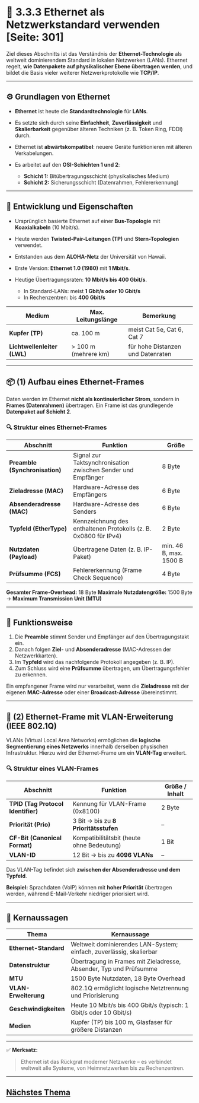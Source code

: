 # 🔗 3.3.3 Ethernet als Netzwerkstandard verwenden [Seite: 301]

Ziel dieses Abschnitts ist das Verständnis der **Ethernet-Technologie** als weltweit dominierendem Standard in lokalen Netzwerken (LANs). Ethernet regelt, **wie Datenpakete auf physikalischer Ebene übertragen werden**, und bildet die Basis vieler weiterer Netzwerkprotokolle wie **TCP/IP**.

---

## ⚙️ Grundlagen von Ethernet

* **Ethernet** ist heute die **Standardtechnologie** für **LANs**.
* Es setzte sich durch seine **Einfachheit**, **Zuverlässigkeit** und **Skalierbarkeit** gegenüber älteren Techniken (z. B. Token Ring, FDDI) durch.
* Ethernet ist **abwärtskompatibel**: neuere Geräte funktionieren mit älteren Verkabelungen.
* Es arbeitet auf den **OSI-Schichten 1 und 2**:

  * **Schicht 1:** Bitübertragungsschicht (physikalisches Medium)
  * **Schicht 2:** Sicherungsschicht (Datenrahmen, Fehlererkennung)

---

## 🧩 Entwicklung und Eigenschaften

* Ursprünglich basierte Ethernet auf einer **Bus-Topologie** mit **Koaxialkabeln** (10 Mbit/s).
* Heute werden **Twisted-Pair-Leitungen (TP)** und **Stern-Topologien** verwendet.
* Entstanden aus dem **ALOHA-Netz** der Universität von Hawaii.
* Erste Version: **Ethernet 1.0 (1980)** mit **1 Mbit/s**.
* Heutige Übertragungsraten: **10 Mbit/s bis 400 Gbit/s**.

  * In Standard-LANs: meist **1 Gbit/s oder 10 Gbit/s**
  * In Rechenzentren: bis **400 Gbit/s**

| Medium                      | Max. Leitungslänge   | Bemerkung                         |
| --------------------------- | -------------------- | --------------------------------- |
| **Kupfer (TP)**             | ca. 100 m            | meist Cat 5e, Cat 6, Cat 7        |
| **Lichtwellenleiter (LWL)** | > 100 m (mehrere km) | für hohe Distanzen und Datenraten |

---

## 📦 (1) Aufbau eines Ethernet-Frames

Daten werden im Ethernet **nicht als kontinuierlicher Strom**, sondern in **Frames (Datenrahmen)** übertragen.
Ein Frame ist das grundlegende **Datenpaket auf Schicht 2**.

### 🔍 Struktur eines Ethernet-Frames

| Abschnitt                      | Funktion                                                         | Größe                  |
| ------------------------------ | ---------------------------------------------------------------- | ---------------------- |
| **Preamble (Synchronisation)** | Signal zur Taktsynchronisation zwischen Sender und Empfänger     | 8 Byte                 |
| **Zieladresse (MAC)**          | Hardware-Adresse des Empfängers                                  | 6 Byte                 |
| **Absenderadresse (MAC)**      | Hardware-Adresse des Senders                                     | 6 Byte                 |
| **Typfeld (EtherType)**        | Kennzeichnung des enthaltenen Protokolls (z. B. 0x0800 für IPv4) | 2 Byte                 |
| **Nutzdaten (Payload)**        | Übertragene Daten (z. B. IP-Paket)                               | min. 46 B, max. 1500 B |
| **Prüfsumme (FCS)**            | Fehlererkennung (Frame Check Sequence)                           | 4 Byte                 |

**Gesamter Frame-Overhead:** 18 Byte
**Maximale Nutzdatengröße:** 1500 Byte → **Maximum Transmission Unit (MTU)**

---

## 🧮 Funktionsweise

1. Die **Preamble** stimmt Sender und Empfänger auf den Übertragungstakt ein.
2. Danach folgen **Ziel-** und **Absenderadresse** (MAC-Adressen der Netzwerkkarten).
3. Im **Typfeld** wird das nachfolgende Protokoll angegeben (z. B. IP).
4. Zum Schluss wird eine **Prüfsumme** übertragen, um Übertragungsfehler zu erkennen.

Ein empfangener Frame wird nur verarbeitet, wenn die **Zieladresse** mit der eigenen **MAC-Adresse** oder einer **Broadcast-Adresse** übereinstimmt.

---

## 🧱 (2) Ethernet-Frame mit VLAN-Erweiterung (IEEE 802.1Q)

VLANs (Virtual Local Area Networks) ermöglichen die **logische Segmentierung eines Netzwerks** innerhalb derselben physischen Infrastruktur.
Hierzu wird der Ethernet-Frame um ein **VLAN-Tag** erweitert.

### 🔍 Struktur eines VLAN-Frames

| Abschnitt                          | Funktion                                  | Größe / Inhalt |
| ---------------------------------- | ----------------------------------------- | -------------- |
| **TPID (Tag Protocol Identifier)** | Kennung für VLAN-Frame (0x8100)           | 2 Byte         |
| **Priorität (Prio)**               | 3 Bit → bis zu **8 Prioritätsstufen**     | –              |
| **CF-Bit (Canonical Format)**      | Kompatibilitätsbit (heute ohne Bedeutung) | 1 Bit          |
| **VLAN-ID**                        | 12 Bit → bis zu **4096 VLANs**            | –              |

Das VLAN-Tag befindet sich **zwischen der Absenderadresse und dem Typfeld**.

**Beispiel:**
Sprachdaten (VoIP) können mit **hoher Priorität** übertragen werden, während E-Mail-Verkehr niedriger priorisiert wird.

---

## 🧠 Kernaussagen

| Thema                 | Kernaussage                                                         |
| --------------------- | ------------------------------------------------------------------- |
| **Ethernet-Standard** | Weltweit dominierendes LAN-System; einfach, zuverlässig, skalierbar |
| **Datenstruktur**     | Übertragung in Frames mit Zieladresse, Absender, Typ und Prüfsumme  |
| **MTU**               | 1500 Byte Nutzdaten, 18 Byte Overhead                               |
| **VLAN-Erweiterung**  | 802.1Q ermöglicht logische Netztrennung und Priorisierung           |
| **Geschwindigkeiten** | Heute 10 Mbit/s bis 400 Gbit/s (typisch: 1 Gbit/s oder 10 Gbit/s)   |
| **Medien**            | Kupfer (TP) bis 100 m, Glasfaser für größere Distanzen              |

---

✅ **Merksatz:**

> Ethernet ist das Rückgrat moderner Netzwerke – es verbindet weltweit alle Systeme, von Heimnetzwerken bis zu Rechenzentren.


---

## [Nächstes Thema](./3.3.4_TCPIP_als_Netzwerkstandard_verwenden.md)